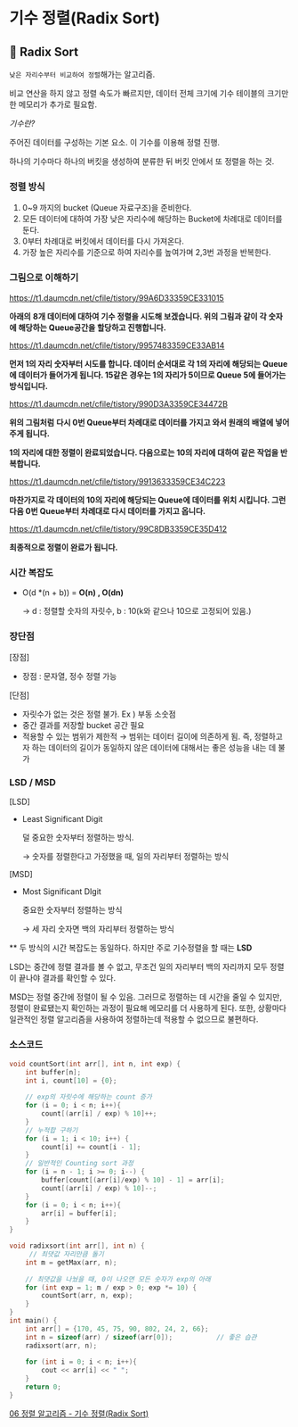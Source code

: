 # 기수 정렬(Radix Sort)

## 📌 Radix **Sort**

`낮은 자리수부터 비교하여 정렬`해가는 알고리즘.

비교 연산을 하지 않고 정렬 속도가 빠르지만, 데이터 전체 크기에 기수 테이블의 크기만한 메모리가 추가로 필요함.

*기수란?*

주어진 데이터를 구성하는 기본 요소. 이 기수를 이용해 정렬 진행.

하나의 기수마다 하나의 버킷을 생성하여 분류한 뒤 버킷 안에서 또 정렬을 하는 것.

### 정렬 방식

1. 0~9 까지의 bucket (Queue 자료구조)을 준비한다.
2. 모든 데이터에 대하여 가장 낮은 자리수에 해당하는 Bucket에 차례대로 데이터를 둔다.
3. 0부터 차례대로 버킷에서 데이터를 다시 가져온다.
4. 가장 높은 자리수를 기준으로 하여 자리수를 높여가며 2,3번 과정을 반복한다.

### 그림으로 이해하기

https://t1.daumcdn.net/cfile/tistory/99A6D33359CE331015

**아래의** **8개 데이터에 대하여 기수 정렬을 시도해 보겠습니다. 위의 그림과 같이 각 숫자에 해당하는 Queue공간을 할당하고 진행합니다.**

https://t1.daumcdn.net/cfile/tistory/9957483359CE33AB14

**먼저 1의 자리 숫자부터 시도를 합니다. 데이터 순서대로 각 1의 자리에 해당되는 Queue에 데이터가 들어가게 됩니다. 15같은 경우는 1의 자리가 5이므로 Queue 5에 들어가는 방식입니다.**

https://t1.daumcdn.net/cfile/tistory/990D3A3359CE34472B

**위의 그림처럼** **다시 0번 Queue부터 차례대로 데이터를 가지고 와서 원래의 배열에 넣어주게 됩니다.**

**1의 자리에 대한 정렬이 완료되었습니다. 다음으로는 10의 자리에 대하여 같은 작업을 반복합니다.**

https://t1.daumcdn.net/cfile/tistory/9913633359CE34C223

**마찬가지로 각 데이터의 10의 자리에 해당되는 Queue에 데이터를 위치 시킵니다. 그런 다음 0번 Queue부터 차례대로 다시 데이터를 가지고 옵니다.**

https://t1.daumcdn.net/cfile/tistory/99C8DB3359CE35D412

**최종적으로 정렬이 완료가 됩니다.**

### **시간 복잡도**

- O(d *(n + b)) = **O(n) , O(dn)**

  → d : 정렬할 숫자의 자릿수, b : 10(k와 같으나 10으로 고정되어 있음.)

### 장단점

[장점]

- 장점 : 문자열, 정수 정렬 가능

[단점]

- 자릿수가 없는 것은 정렬 불가. Ex ) 부동 소숫점
- 중간 결과를 저장할 bucket 공간 필요
- 적용할 수 있는 범위가 제한적 → 범위는 데이터 길이에 의존하게 됨. 즉, 정렬하고자 하는 데이터의 길이가 동일하지 않은 데이터에 대해서는 좋은 성능을 내는 데 불가

### LSD / MSD

[LSD]

- Least Significant Digit

  덜 중요한 숫자부터 정렬하는 방식.

  → 숫자를 정렬한다고 가정했을 때, 일의 자리부터 정렬하는 방식

[MSD]

- Most Significant DIgit

  중요한 숫자부터 정렬하는 방식

  → 세 자리 숫자면 백의 자리부터 정렬하는 방식

** 두 방식의 시간 복잡도는 동일하다. 하지만 주로 기수정렬을 할 때는 **LSD**

LSD는 중간에 정렬 결과를 볼 수 없고, 무조건 일의 자리부터 백의 자리까지 모두 정렬이 끝나야 결과를 확인할 수 있다.

MSD는 정렬 중간에 정렬이 될 수 있음. 그러므로 정렬하는 데 시간을 줄일 수 있지만, 정렬이 완료됐는지 확인하는 과정이 필요해 메모리를 더 사용하게 된다. 또한, 상황마다 일관적인 정렬 알고리즘을 사용하여 정렬하는데 적용할 수 없으므로 불편하다.

### 소스코드

```cpp
void countSort(int arr[], int n, int exp) {
	int buffer[n];
    int i, count[10] = {0};
    
    // exp의 자릿수에 해당하는 count 증가
    for (i = 0; i < n; i++){
        count[(arr[i] / exp) % 10]++;
    }
    // 누적합 구하기
    for (i = 1; i < 10; i++) {
        count[i] += count[i - 1];
    }
    // 일반적인 Counting sort 과정
    for (i = n - 1; i >= 0; i--) {
        buffer[count[(arr[i]/exp) % 10] - 1] = arr[i];
        count[(arr[i] / exp) % 10]--;
    }
    for (i = 0; i < n; i++){
        arr[i] = buffer[i];
    }
}

void radixsort(int arr[], int n) {
     // 최댓값 자리만큼 돌기
    int m = getMax(arr, n);
    
    // 최댓값을 나눴을 때, 0이 나오면 모든 숫자가 exp의 아래
    for (int exp = 1; m / exp > 0; exp *= 10) {
        countSort(arr, n, exp);
    }
}
int main() {
    int arr[] = {170, 45, 75, 90, 802, 24, 2, 66};
    int n = sizeof(arr) / sizeof(arr[0]);			// 좋은 습관
    radixsort(arr, n);
    
    for (int i = 0; i < n; i++){
        cout << arr[i] << " ";
    }
    return 0;
}
```

[06 정렬 알고리즘 - 기수 정렬(Radix Sort)](https://lktprogrammer.tistory.com/48)